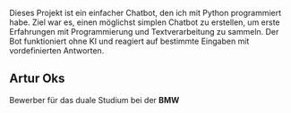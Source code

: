 Dieses Projekt ist ein einfacher Chatbot, den ich mit Python programmiert habe. Ziel war es, einen möglichst simplen Chatbot zu erstellen, um erste Erfahrungen mit Programmierung und Textverarbeitung zu sammeln. Der Bot funktioniert ohne KI und reagiert auf bestimmte Eingaben mit vordefinierten Antworten.

## Artur Oks
Bewerber für das duale Studium bei der **BMW**
